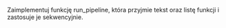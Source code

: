 Zaimplementuj funkcję run_pipeline, która przyjmie tekst oraz listę funkcji i zastosuje je sekwencyjnie.
